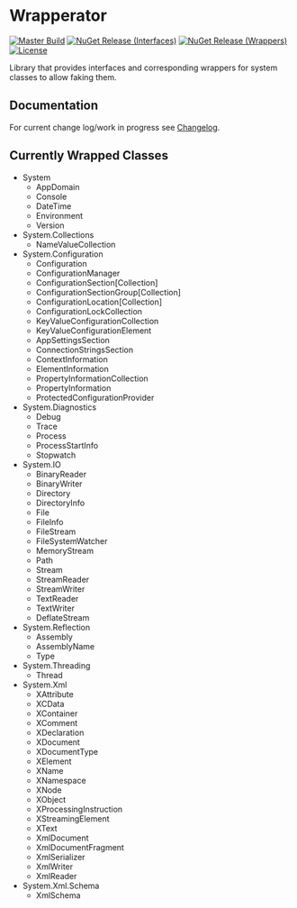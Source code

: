 # Wrapperator
[![Master Build][appveyor_master]](https://ci.appveyor.com/project/chrischu/Wrapperator)
[![NuGet Release (Interfaces)][nuget_interfaces]](https://www.nuget.org/packages/Wrapperator.Interfaces/)
[![NuGet Release (Wrappers)][nuget_wrappers]](https://www.nuget.org/packages/Wrapperator.Wrappers/)
[![License][license]](https://raw.githubusercontent.com/chrischu/Wrapperator/master/LICENSE)

Library that provides interfaces and corresponding wrappers for system classes to allow faking them.

## Documentation
For current change log/work in progress see [Changelog](CHANGELOG.md).

## Currently Wrapped Classes

* System
  * AppDomain
  * Console
  * DateTime
  * Environment
  * Version
* System.Collections
  * NameValueCollection
* System.Configuration
  * Configuration
  * ConfigurationManager
  * ConfigurationSection\[Collection\]
  * ConfigurationSectionGroup\[Collection\]
  * ConfigurationLocation\[Collection\]
  * ConfigurationLockCollection
  * KeyValueConfigurationCollection
  * KeyValueConfigurationElement
  * AppSettingsSection
  * ConnectionStringsSection
  * ContextInformation
  * ElementInformation
  * PropertyInformationCollection
  * PropertyInformation
  * ProtectedConfigurationProvider
* System.Diagnostics
  * Debug
  * Trace
  * Process
  * ProcessStartInfo
  * Stopwatch
* System.IO
  * BinaryReader
  * BinaryWriter
  * Directory
  * DirectoryInfo
  * File
  * FileInfo
  * FileStream
  * FileSystemWatcher
  * MemoryStream
  * Path
  * Stream
  * StreamReader
  * StreamWriter
  * TextReader
  * TextWriter
  * DeflateStream
* System.Reflection
  * Assembly
  * AssemblyName
  * Type
* System.Threading
  * Thread
* System.Xml
  * XAttribute
  * XCData
  * XContainer
  * XComment
  * XDeclaration
  * XDocument
  * XDocumentType
  * XElement
  * XName
  * XNamespace
  * XNode
  * XObject
  * XProcessingInstruction
  * XStreamingElement
  * XText
  * XmlDocument
  * XmlDocumentFragment
  * XmlSerializer
  * XmlWriter
  * XmlReader
* System.Xml.Schema
  * XmlSchema

[appveyor_master]: https://img.shields.io/appveyor/ci/chrischu/Wrapperator/master.svg?label=master&style=flat&logo=data%3aimage%2fpng%3bbase64%2ciVBORw0KGgoAAAANSUhEUgAAAEAAAABACAYAAACqaXHeAAAABHNCSVQICAgIfAhkiAAAAAlwSFlzAAAk6QAAJOkBUCTn%2bAAAABl0RVh0U29mdHdhcmUAd3d3Lmlua3NjYXBlLm9yZ5vuPBoAAAabSURBVHic7ZtriFVVFMf%2fW8f3O1%2bZpj210gx7mIb5qqTsQ1GKFSpRiWQQUVSU2psYLAKTvkhI3%2frQGzMchFSSUtDSTEtNU1TyrTO%2bBh3n14d973i8d59zzzn73DtC%2fj8N5%2b691n%2btOXvvtddaR7qE%2fzdMJZUBRlJ%2fST0ldZXUSVKDpJOSaiXtNcbsqySnsjoA6CNpvKRxkm6XNFBSuxLT6iRtlbRa0nJJK40xh8vJM1MAXYAZwE9AI%2f5oAJYCU4EOzW1fKIBewFvAsQyMDkMtMB%2b4vLntbQLQHngfOF1GwwtxHJgNtGlu4ycCOytoeCG2AOOaw%2fAq7Ot%2brhmNz6MRuyxaVcr4nsAvzWuzEz8C3ZLak%2bgYBAZIqpE0KKmiCmGzpPuNMbvjTojtgJzxqyT1S0GsktgpaZQxZm%2bcwS3iDAJ6SFqqi994SbpKUg1wWZzBJR0AtJa0WNINfrwqisGSvgGqSg2M8wZUSxrhTanyGC3pnVKDIvcAYKKk70uNu4jRKLspLgsbEGoY0E7SJklXl4FYJbFd0hBjTL3rx6g1MlflM%2f6opD8kHZR0SFI3ST0kDZXUPWNd10p6TdKbsWcAfcg%2btt8FzAGGAs69BzDAYGAusDdD3SeBXkkc8EGGyncDU4CWsQlYDq2AZ7E3wCxQHVdxF%2bxtKwvMBzomMdzBpx82t%2bCLOqBzHIUzMlB2HJjiY3gBp%2fbAsgx4PRVHma%2b3twCDY%2bgZCDwITAbuwabPosa3A9Z4cltRilQf%2fNJY3xLxmmFf52pgf8j8NcDThG%2bSA7EbWlo0Ar2jHPBESsENwOvYrK9LrgFmEX9vWQP0D5H1UkqOeTwW5YBPUwg8BEyIkGmABSnkbgeudMjrABxJIS%2bPhVEOWJ9Q2FrsNTlK5mwPsitwLAdgnofMX8OItiDZ%2bloEtC1h%2fCCg3oMswDSH3BEe8k7gWqrAgJgC6oGZUYYHZC70IJrHaofc1sApD5lFS0vA8BgTdwN3xjS%2bDTb4yAI9HfJXe8i7Iy8nuL46lbBpuaTbjDFrHGRudIwfEkNmXNzieHbUQ14Tr6ADwkJWJH0oaYIx5kDRjzBV0vOOeVkmTl2OPJGFvKADGh0Dj0uaYox52RjTUPgj8ICkRbIV3kLEyjfGhOsuH7kBl0CTrcF8QKFHt0h6xBiz2SUBGCnpS0mtJLmivyMeBAux0fHsGg95x%2fN%2fVLkeytbrhxtj6lyzgZtkU2Xtc49csYD7vE2ObcaYPQX6W8pmf9Oiya7gaxrMo4eWobEhao2kYNr5ZgrO1lyjw88eJPP4xPFstM47Pw3cNQMuTD4Mc%2fzeA%2fgz5GgZ7hg%2f2eOoIqerqKGCdKF1HhecHoUb1dbA3xccbdjExhKF1wcmFT4wxnwh6buQ8aVwWtI0Y8xpBw%2bfXEPQxiIHBKOusQGlrSV9JanovxzAM7izP08q%2bVI4I2mSMWat47cXZXuM0qIosmwC8GjgVdmBvcm1AD6P%2bXo5M6%2fYG9wi4uUa%2fgachRigN%2f7R5cNRDuiOvdvnMYZk660ee0KEyR8LfA2ccczdCDwHODc37D9jcQqDgzhLqRI6UBOYkCY1vZUShUmgLTAMuBfrlJKvNDDT03iAH0rpEbYbyxfryLCRCZsKO5EBr8fjKPPNuOTxD4Fbl4fxVfgnQ8FmroqWV1G8bow5KWmBL3HZSG0VtoPM51Y4V9GnT1x8bIw5FWskdjPMqjgCcBj4CBhJSIUIR5YmN%2f5sBvprCdn8oqrDsyW9F8tjyXBCNhg5IHv%2f6Cp7mXrBGNN0RmNjivWyxU1fvGqMmZdoBjbtFBb2Zomj2Jtlof40GWoXNpG2hQ4YR3l7AQ8Ctzr0PpSR%2fAbg7lTGB8i8mxGZQuwHhjr09QL2ZaRjjpfxOUItgeUZEcpjD1CUMsNGe0sy0rGUkBJbGid0AX7LiNgu4LoQPbMy0rEB6JqJ8QFyfbHBjQ%2b2EV7zG4Rf4TOPrUQVQD2d0Ifk5bM8%2fgL6hsjNKtr7HbiiLMYHyHYDViYktoGIHh2y2WiXEqcDJCMnJGmXX4dttQ2TdRcXXsGToiHHJVEPUiYA7sMmMMKwg4irMdAJWwZPi03AqEra7DKiLfA24RvYv8Bn2GTHGOB6crcybJYoDWqBV6jURxJxgA1gqomfskrT%2fnYIeIMUH0ZUDEBnYDq2qyuLz%2bbO5WRNx7PlzoVyfzjZW%2fajyfE6%2f%2bFkqW%2f%2fjqn4w0mfSnAkKt4Fjm1O6CXbH9xR0jnZK3KdpN2uCvQlXEL58B9i0MZjNagBygAAAABJRU5ErkJggg%3d%3d
[nuget_interfaces]: https://img.shields.io/nuget/v/Wrapperator.Interfaces.svg?label=Interfaces&style=flat&logo=data%3aimage%2fpng%3bbase64%2ciVBORw0KGgoAAAANSUhEUgAAAEAAAABACAYAAACqaXHeAAAABHNCSVQICAgIfAhkiAAAAAlwSFlzAAAk6QAAJOkBUCTn%2bAAAABl0RVh0U29mdHdhcmUAd3d3Lmlua3NjYXBlLm9yZ5vuPBoAAASnSURBVHic7ZtPqBVVHMc%2fx16WSoaaWJYZhBmVUUEg9EdCs0VaEiW0qEVtgqgWLVrlomjVKrIgahFFiQRRGhoUvhe4KKIWmas0%2f1Wi8sL3Mqinvk%2bLue%2fyspl5c8%2bdc%2beafuDC3Lnn9zu%2f8z1%2f5szM78J5zm1C0Q%2fq1cAy4DTwXQjhWM%2biahJ1sbrNf3NKfV%2bd23R8SWk1%2frDF%2fKhe2nScycjp%2bTxebzrOJKiL1PEKAoyqFzUdb11Mm3S8jJJFcRKXANckiaYBJgtwugO7U3UH0jjqPPVkhSlwTL2g6Xjroj0CQgjDwKYKNhtDCJ2MlrMHdY66q6T3v1CnNx1nUtTZ6mvqyKSGH1U3%2fB8bX7YVvhC4FjgJ7I8Z9uocYCWwHFgKzAPqFHEUOATsAobItuzW6D8O9QZ1s%2fpXhUW1TvaozzU2UtUF6jtm9w5N8rO6vteNv1nd33DDz%2bQts6mcvPFr1BMNN7aIL9WZRbFX2fpO1fhbgJ3ArG59JeRj4OG8BbIrAdQFwLfAoryfgW3AFmAP2aZrCbAOWN1NvZFsCCG8XKtHswUvjz3q7SV2d6gHejMD2oypS%2bps%2fI3mr%2fZ71fkV7BeqB3sogOpHdQqwOaeCcUt6PsfHip42P4vvpjoaP8f8Tc5nEb529FQC3TC5%2fmlFgU3BSiDvqdCWCF8xNt3w4OQvsQIsLzi%2fN8LXT5ExxHKr2T0KEC%2fA0oLzMZfVrvciEfVdN%2fElVoCi9wMxl5kiMVNy2cRBrAAzCs6vi%2fAVY9Mt7fhjBShitXpn1cLqfUDl8jXSnnZ1CwDwobpwqkLqYuDdBPV3RAoBFgHfqCuKCrR6%2fmvg8gT1d8RAIr9XAUPqIPAp2eVxYvVdRzPDPpdUAkxwT%2bvTt6QWoC7GgMHW5zfgKNml7ArgbmAVxVem%2blG%2f79G%2bfVR90Sleyauz1OfV4Yp%2bHzkbBPjK7IFLJ3HNtdor%2frYAKa4CdfABcG8I4UgnRiGE34G1wJtVbfpRgJ3AkyGEsRjj1gucZ4CtVcr3mwCjZA8v%2f%2b7GSQhhHHiMbLEspd8EeLXTYV9ECGEEeGmqcv0kwBhQd%2f7R28DxsgL9JMCOVq%2fVRmsd2V5Wpp8EGErkd7Dsx34S4Jcm%2fPaTAMOJ%2fJam%2bMYKkCJHKFUa7rycc%2b0st1gBTkTalXFlAp9Ffv%2bYOIgV4FCkXRl3JfAJkPdg5sDEQawAP0TalbFKrfUVuzoA3H%2fG6RFg38SXWAGGIu3KmAE8VbPPx%2fnvGrA9hNBdpqsazF6B182wNf0nQZ2pHsqp49E6%2fKM%2bm0AAze7nu0rFNeugTTm%2bD1vXNFOnm%2bUCpOANNWp6thr%2fSoHfeqeYuj6RAKpb1dkdxjPT%2fJ5X3W22KNaLujGhCEfUp50i8VEdUJ8wf86rHlevz7OtI0tsAPicLGcgFcfJ7uoGgV%2bBI8B8YCHZU%2bE15O%2f4INu1rg0hlN4VdoV6sdm%2fyvqNUfWBZA0%2fQ4Rg9gh7rNk2t9ltwbBPLcRi9T2r%2fQErBcfUF6yYMJ0sO8MsG%2bshspyc21LV02KEbB36BNgaQvizqmFP0lPMcnKWkt3y1rXfHydbHA8C%2b7re3p7nHOUfus2s8WdkXxcAAAAASUVORK5CYII%3d
[nuget_wrappers]: https://img.shields.io/nuget/v/Wrapperator.Wrappers.svg?label=Wrappers&style=flat&logo=data%3aimage%2fpng%3bbase64%2ciVBORw0KGgoAAAANSUhEUgAAAEAAAABACAYAAACqaXHeAAAABHNCSVQICAgIfAhkiAAAAAlwSFlzAAAk6QAAJOkBUCTn%2bAAAABl0RVh0U29mdHdhcmUAd3d3Lmlua3NjYXBlLm9yZ5vuPBoAAASnSURBVHic7ZtPqBVVHMc%2fx16WSoaaWJYZhBmVUUEg9EdCs0VaEiW0qEVtgqgWLVrlomjVKrIgahFFiQRRGhoUvhe4KKIWmas0%2f1Wi8sL3Mqinvk%2bLue%2fyspl5c8%2bdc%2beafuDC3Lnn9zu%2f8z1%2f5szM78J5zm1C0Q%2fq1cAy4DTwXQjhWM%2biahJ1sbrNf3NKfV%2bd23R8SWk1%2frDF%2fKhe2nScycjp%2bTxebzrOJKiL1PEKAoyqFzUdb11Mm3S8jJJFcRKXANckiaYBJgtwugO7U3UH0jjqPPVkhSlwTL2g6Xjroj0CQgjDwKYKNhtDCJ2MlrMHdY66q6T3v1CnNx1nUtTZ6mvqyKSGH1U3%2fB8bX7YVvhC4FjgJ7I8Z9uocYCWwHFgKzAPqFHEUOATsAobItuzW6D8O9QZ1s%2fpXhUW1TvaozzU2UtUF6jtm9w5N8rO6vteNv1nd33DDz%2bQts6mcvPFr1BMNN7aIL9WZRbFX2fpO1fhbgJ3ArG59JeRj4OG8BbIrAdQFwLfAoryfgW3AFmAP2aZrCbAOWN1NvZFsCCG8XKtHswUvjz3q7SV2d6gHejMD2oypS%2bps%2fI3mr%2fZ71fkV7BeqB3sogOpHdQqwOaeCcUt6PsfHip42P4vvpjoaP8f8Tc5nEb529FQC3TC5%2fmlFgU3BSiDvqdCWCF8xNt3w4OQvsQIsLzi%2fN8LXT5ExxHKr2T0KEC%2fA0oLzMZfVrvciEfVdN%2fElVoCi9wMxl5kiMVNy2cRBrAAzCs6vi%2fAVY9Mt7fhjBShitXpn1cLqfUDl8jXSnnZ1CwDwobpwqkLqYuDdBPV3RAoBFgHfqCuKCrR6%2fmvg8gT1d8RAIr9XAUPqIPAp2eVxYvVdRzPDPpdUAkxwT%2bvTt6QWoC7GgMHW5zfgKNml7ArgbmAVxVem%2blG%2f79G%2bfVR90Sleyauz1OfV4Yp%2bHzkbBPjK7IFLJ3HNtdor%2frYAKa4CdfABcG8I4UgnRiGE34G1wJtVbfpRgJ3AkyGEsRjj1gucZ4CtVcr3mwCjZA8v%2f%2b7GSQhhHHiMbLEspd8EeLXTYV9ECGEEeGmqcv0kwBhQd%2f7R28DxsgL9JMCOVq%2fVRmsd2V5Wpp8EGErkd7Dsx34S4Jcm%2fPaTAMOJ%2fJam%2bMYKkCJHKFUa7rycc%2b0st1gBTkTalXFlAp9Ffv%2bYOIgV4FCkXRl3JfAJkPdg5sDEQawAP0TalbFKrfUVuzoA3H%2fG6RFg38SXWAGGIu3KmAE8VbPPx%2fnvGrA9hNBdpqsazF6B182wNf0nQZ2pHsqp49E6%2fKM%2bm0AAze7nu0rFNeugTTm%2bD1vXNFOnm%2bUCpOANNWp6thr%2fSoHfeqeYuj6RAKpb1dkdxjPT%2fJ5X3W22KNaLujGhCEfUp50i8VEdUJ8wf86rHlevz7OtI0tsAPicLGcgFcfJ7uoGgV%2bBI8B8YCHZU%2bE15O%2f4INu1rg0hlN4VdoV6sdm%2fyvqNUfWBZA0%2fQ4Rg9gh7rNk2t9ltwbBPLcRi9T2r%2fQErBcfUF6yYMJ0sO8MsG%2bshspyc21LV02KEbB36BNgaQvizqmFP0lPMcnKWkt3y1rXfHydbHA8C%2b7re3p7nHOUfus2s8WdkXxcAAAAASUVORK5CYII%3d
[license]: https://img.shields.io/github/license/chrischu/Wrapperator.svg?style=flat
